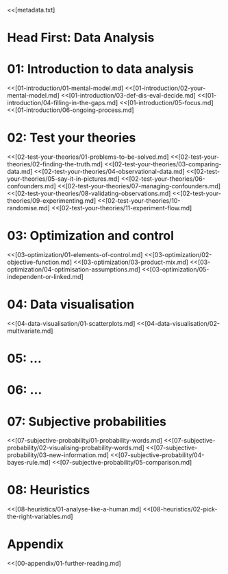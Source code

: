 <<[metadata.txt]
<!--<<{folder/raw_file.html}-->

# Head First: Data Analysis

# 01: Introduction to data analysis
<<[01-introduction/01-mental-model.md]
<<[01-introduction/02-your-mental-model.md]
<<[01-introduction/03-def-dis-eval-decide.md]
<<[01-introduction/04-filling-in-the-gaps.md]
<<[01-introduction/05-focus.md]
<<[01-introduction/06-ongoing-process.md]


# 02: Test your theories
<<[02-test-your-theories/01-problems-to-be-solved.md]
<<[02-test-your-theories/02-finding-the-truth.md]
<<[02-test-your-theories/03-comparing-data.md]
<<[02-test-your-theories/04-observational-data.md]
<<[02-test-your-theories/05-say-it-in-pictures.md]
<<[02-test-your-theories/06-confounders.md]
<<[02-test-your-theories/07-managing-confounders.md]
<<[02-test-your-theories/08-validating-observations.md]
<<[02-test-your-theories/09-experimenting.md]
<<[02-test-your-theories/10-randomise.md]
<<[02-test-your-theories/11-experiment-flow.md]


# 03: Optimization and control
<<[03-optimization/01-elements-of-control.md]
<<[03-optimization/02-objective-function.md]
<<[03-optimization/03-product-mix.md]
<<[03-optimization/04-optimisation-assumptions.md]
<<[03-optimization/05-independent-or-linked.md]


# 04: Data visualisation
<<[04-data-visualisation/01-scatterplots.md]
<<[04-data-visualisation/02-multivariate.md]


# 05: ...
# 06: ...


# 07: Subjective probabilities
<<[07-subjective-probability/01-probability-words.md]
<<[07-subjective-probability/02-visualising-probability-words.md]
<<[07-subjective-probability/03-new-information.md]
<<[07-subjective-probability/04-bayes-rule.md]
<<[07-subjective-probability/05-comparison.md]


# 08: Heuristics
<<[08-heuristics/01-analyse-like-a-human.md]
<<[08-heuristics/02-pick-the-right-variables.md]


# Appendix
<<[00-appendix/01-further-reading.md]
